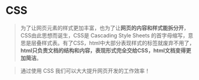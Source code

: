 # CSS

> 为了让网页元素的样式更加丰富，也为了让**网页的内容和样式能拆分开**，CSS由此思想而诞生，CSS是 Cascading Style Sheets 的首字母缩写，意思是层叠样式表。有了CSS，html中大部分表现样式的标签就废弃不用了，**html只负责文档的结构和内容，表现形式完全交给CSS，html文档变得更加简洁**。

> 通过使用 CSS 我们可以大大提升网页开发的工作效率！



